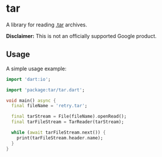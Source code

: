 # tar

A library for reading [.tar](<https://en.wikipedia.org/wiki/Tar_(computing)>) archives.

**Disclaimer:** This is not an officially supported Google product.

## Usage

A simple usage example:

```dart
import 'dart:io';

import 'package:tar/tar.dart';

void main() async {
  final fileName = 'retry.tar';

  final tarStream = File(fileName).openRead();
  final tarFileStream = TarReader(tarStream);

  while (await tarFileStream.next()) {
    print(tarFileStream.header.name);
  }
}

```
